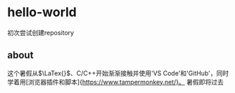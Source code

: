 # hello-world
初次尝试创建repository
## about
这个暑假从$\LaTex{}$、C/C++开始渐渐接触并使用'VS Code'和'GitHub'，同时学着用[浏览器插件和脚本]{https://www.tampermonkey.net/}。
暑假即将过去

